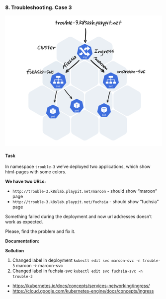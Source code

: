 ### 8. Troubleshooting. Case 3

![](../img/8-ingress.png)

#### Task

In namespace `trouble-3` we’ve deployed two applications, which show html-pages with some colors.

**We have two URLs:**

- `http://trouble-3.k8slab.playpit.net/maroon` - should show “maroon” page
- `http://trouble-3.k8slab.playpit.net/fuchsia` - should show “fuchsia” page

Something failed during the deployment and now url addresses doesn’t work as expected.

Please, find the problem and fix it.

**Documentation:**

**Sollution**
1) Changed label in deployment `kubectl edit svc maroon-svc -n trouble-3`
   maroon -> maroon-svc 
2) Changed label in fuchsia-svc `kubectl edit svc fuchsia-svc -n trouble-3`


- https://kubernetes.io/docs/concepts/services-networking/ingress/
- https://cloud.google.com/kubernetes-engine/docs/concepts/ingress
